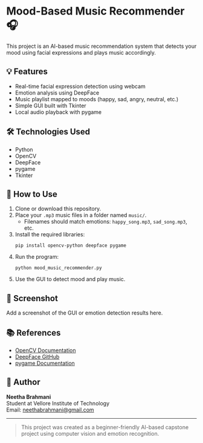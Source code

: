 

# Mood-Based Music Recommender 🎧

This project is an AI-based music recommendation system that detects your mood using facial expressions and plays music accordingly.

## 💡 Features

- Real-time facial expression detection using webcam
- Emotion analysis using DeepFace
- Music playlist mapped to moods (happy, sad, angry, neutral, etc.)
- Simple GUI built with Tkinter
- Local audio playback with pygame

## 🛠️ Technologies Used

- Python
- OpenCV
- DeepFace
- pygame
- Tkinter

## 📁 How to Use

1. Clone or download this repository.
2. Place your `.mp3` music files in a folder named `music/`.
   - Filenames should match emotions: `happy_song.mp3`, `sad_song.mp3`, etc.
3. Install the required libraries:
   ```
   pip install opencv-python deepface pygame
   ```
4. Run the program:
   ```
   python mood_music_recommender.py
   ```
5. Use the GUI to detect mood and play music.

## 📸 Screenshot

Add a screenshot of the GUI or emotion detection results here.

## 📚 References

- [OpenCV Documentation](https://docs.opencv.org)
- [DeepFace GitHub](https://github.com/serengil/deepface)
- [pygame Documentation](https://www.pygame.org/docs)

## 🔗 Author

**Neetha Brahmani**  
Student at Vellore Institute of Technology  
Email: neethabrahmani@gmail.com

---

> This project was created as a beginner-friendly AI-based capstone project using computer vision and emotion recognition.

